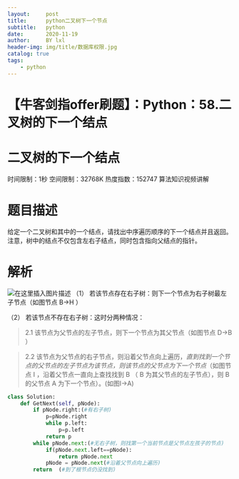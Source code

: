 ```yaml
---
layout:     post
title:      python二叉树下一个节点
subtitle:   python
date:       2020-11-19
author:     BY lxl
header-img: img/title/数据库权限.jpg
catalog: true
tags:
    - python
---
```








# 【牛客剑指offer刷题】：Python：58.二叉树的下一个结点

# 二叉树的下一个结点

时间限制：1秒 空间限制：32768K 热度指数：152747
算法知识视频讲解

# 题目描述

给定一个二叉树和其中的一个结点，请找出中序遍历顺序的下一个结点并且返回。注意，树中的结点不仅包含左右子结点，同时包含指向父结点的指针。

# 解析

![在这里插入图片描述](https://img-blog.csdnimg.cn/20190418151934409.png)
（1） 若该节点存在右子树：则下一个节点为右子树最左子节点（如图节点 B->H ）

（2） 若该节点不存在右子树：这时分两种情况：

> 2.1 该节点为父节点的左子节点，则下一个节点为其父节点（如图节点 D->B ）

> 2.2 该节点为父节点的右子节点，则沿着父节点向上遍历，<em>直到找到一个节点的父节点的左子节点为该节点，则该节点的父节点为下一个节点</em>（如图节点 I ，沿着父节点一直向上查找找到 B （ B 为其父节点的左子节点），则 B 的父节点 A 为下一个节点）。(如图I->A)

```python
class Solution:
    def GetNext(self, pNode):
        if pNode.right:(#有右子树)
            p=pNode.right
            while p.left:
                p=p.left
            return p
        while pNode.next:(#无右子树，则找第一个当前节点是父节点左孩子的节点)
            if(pNode.next.left==pNode):
                return pNode.next
            pNode = pNode.next(#沿着父节点向上遍历)
        return  (#到了根节点仍没找到)
```



